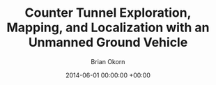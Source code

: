 ---
layout: post
title:  "Counter Tunnel Exploration, Mapping, and Localization with an Unmanned Ground Vehicle"
date:   2014-06-01 00:00:00 +00:00
image: /images/ossid.jpg
categories: research
author: "Brian Okorn"
venue: "SPIE Unmanned Systems Technology"
authors: "Jacoby Larson, <strong>Brian Okorn</strong>, Tracy Pastore, David Hooper, Jim Edwards"
---